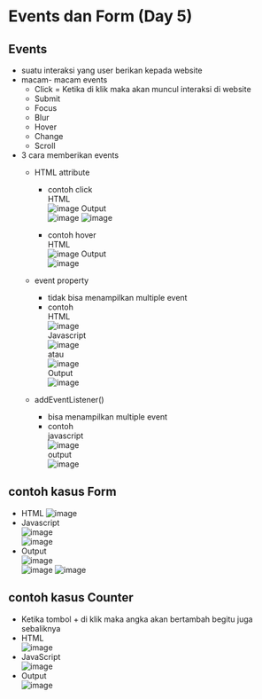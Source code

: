 # Events dan Form (Day 5) 
 
## Events
- suatu interaksi yang user berikan kepada website
- macam- macam events
	- Click = Ketika di klik maka akan muncul interaksi di website
	- Submit
	- Focus 
	- Blur 
	- Hover 
	- Change 
	- Scroll
- 3 cara memberikan events
	- HTML attribute
	  - contoh click
	      <br> HTML
       <br> ![image](https://user-images.githubusercontent.com/85721388/193252277-fdeda334-4f87-4c3a-8542-dbaf8b641612.png)
       Output
       <br> ![image](https://user-images.githubusercontent.com/85721388/193252310-97a091b3-c65e-47a2-a883-3d4b977857e3.png)
       ![image](https://user-images.githubusercontent.com/85721388/193252333-ce688569-80ab-486c-b186-50f11da71437.png)

	  - contoh hover
       <br> HTML
       <br> ![image](https://user-images.githubusercontent.com/85721388/193252406-4829f9c3-035c-427d-a76b-45f35d8beb5d.png)
       Output
       <br> ![image](https://user-images.githubusercontent.com/85721388/193252436-91a12b68-71a4-4675-8d18-2408792121ee.png)

	- event property
	  - tidak bisa menampilkan multiple event
	  - contoh 
		  <br> HTML
      <br> ![image](https://user-images.githubusercontent.com/85721388/193253116-42bb73cc-d42b-4b40-bdbe-456ad91bb031.png)
		  <br> Javascript
      <br> ![image](https://user-images.githubusercontent.com/85721388/193253436-d5b001ee-96e8-45ba-b7de-226a214755b3.png)
      <br> atau
      <br> ![image](https://user-images.githubusercontent.com/85721388/193253473-e96eef41-e516-4687-ac6f-d31b8a01b5fa.png)
      <br> Output
      <br> ![image](https://user-images.githubusercontent.com/85721388/193253547-a682bc9d-d37a-4f7c-a7fe-570ff1efc07e.png)
		 
	- addEventListener()
	  - bisa menampilkan multiple event
	  - contoh
		  <br> javascript
      <br> ![image](https://user-images.githubusercontent.com/85721388/193253991-d5a82a0f-24dc-4986-958b-9fae26b1c6e6.png)
      <br> output
		  <br> ![image](https://user-images.githubusercontent.com/85721388/193254019-b3235582-c255-4572-a869-b5736a982a37.png)

## contoh kasus Form
- HTML
 ![image](https://user-images.githubusercontent.com/85721388/193254276-a813c2c0-3ec6-456a-8860-653d30219c54.png)
- Javascript
<br> ![image](https://user-images.githubusercontent.com/85721388/193254308-556f8826-18e1-4507-8474-90d4f0edd24c.png)
<br> ![image](https://user-images.githubusercontent.com/85721388/193254326-2f9d6527-7c89-463a-96d5-c33b9b4f3864.png)
- Output
<br> ![image](https://user-images.githubusercontent.com/85721388/193254364-2fc8f2e9-c0f8-4566-87cd-939462571a87.png)
<br> ![image](https://user-images.githubusercontent.com/85721388/193254381-a12119bf-727e-436a-8cd5-6f3e324c4efe.png)
![image](https://user-images.githubusercontent.com/85721388/193254396-d2383f73-a823-40eb-bd52-0fcedfd59c73.png)



## contoh kasus Counter
- Ketika tombol + di klik maka angka akan bertambah begitu juga sebaliknya
- HTML
<br> ![image](https://user-images.githubusercontent.com/85721388/193254664-376cd103-095c-40ee-a43f-3855d3d61cd2.png)
- JavaScript
<br> ![image](https://user-images.githubusercontent.com/85721388/193254713-5e79cb78-ed94-4e96-9fd9-e4a6a52f0f23.png)
- Output
<br> ![image](https://user-images.githubusercontent.com/85721388/193254768-a6d91faa-46da-47af-953c-928205308fed.png)
